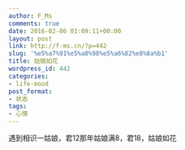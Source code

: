 ```yaml
---
author: F_Ms
comments: true
date: 2016-02-06 01:09:11+00:00
layout: post
link: http://f-ms.cn/?p=442
slug: '%e5%a7%91%e5%a8%98%e5%a6%82%e8%8a%b1'
title: 姑娘如花
wordpress_id: 442
categories:
- life-mood
post_format:
- 状态
tags:
- 心情
---
```


遇到相识一姑娘，君12那年姑娘满8，君18，姑娘如花
